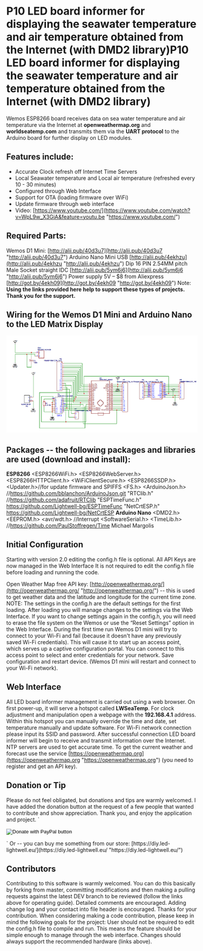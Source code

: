 # P10 LED board informer for displaying the seawater temperature and air temperature obtained from the Internet (with DMD2 library)P10 LED board informer for displaying the seawater temperature and air temperature obtained from the Internet (with DMD2 library)
Wemos ESP8266 board receives data on sea water temperature and air temperature via the Internet at **openweathermap.org** and **worldseatemp.com** and transmits them via the **UART protocol** to the Arduino board for further display on LED modules.

## Features include:
- Accurate Clock refresh off Internet Time Servers
- Local Seawater temperature and Local air temperature (refreshed every 10 - 30 minutes)
- Configured through Web Interface
- Support for OTA (loading firmware over WiFi)
- Update firmware through web interface
- Video: [https://www.youtube.com/](https://www.youtube.com/watch?v=WpL9w_X3GiA&feature=youtu.be "https://www.youtube.com/")

## Required Parts:
Wemos D1 Mini:  [http://alii.pub/40d3u7](http://alii.pub/40d3u7 "http://alii.pub/40d3u7")
Arduino Nano Mini USB [http://alii.pub/4ekhzu](http://alii.pub/4ekhzu "http://alii.pub/4ekhzu")
Dip 16 PIN 2.54MM pitch Male Socket straight IDC [http://alii.pub/5ym6j6](http://alii.pub/5ym6j6 "http://alii.pub/5ym6j6")
Power supply 5V  – $8 from Aliexpress [http://got.by/4ekh09](http://got.by/4ekh09 "http://got.by/4ekh09")
Note: **Using the links provided here help to support these types of projects. Thank you for the support.**

## Wiring for the Wemos D1 Mini and Arduino Nano to the LED Matrix Display
[![](https://github.com/Lightwell-bg/P10-LED-board-informer/blob/main/images/2021-08-23_16-40-08.png)](https://github.com/Lightwell-bg/P10-LED-board-informer/blob/main/images/2021-08-23_16-40-08.png)

## Packages -- the following packages and libraries are used (download and install):
**ESP8266**
&lt;ESP8266WiFi.h&gt;
&lt;ESP8266WebServer.h&gt;
&lt;ESP8266HTTPClient.h&gt;
&lt;WiFiClientSecure.h&gt;
&lt;ESP8266SSDP.h&gt;
&lt;Updater.h&gt;//for update firmware and SPIFFS
&lt;FS.h&gt;
&lt;ArduinoJson.h&gt;        //https://github.com/bblanchon/ArduinoJson.git
"RTClib.h" //https://github.com/adafruit/RTClib
"ESPTimeFunc.h" https://github.com/Lightwell-bg/ESPTimeFunc
"NetCrtESP.h" https://github.com/Lightwell-bg/NetCrtESP
**Arduino Nano**
&lt;DMD2.h&gt;
&lt;EEPROM.h&gt;
&lt;avr/wdt.h&gt; //Interrupt
&lt;SoftwareSerial.h&gt;
&lt;TimeLib.h&gt; //https://github.com/PaulStoffregen/Time Michael Margolis

## Initial Configuration
Starting with version 2.0 editing the config.h file is optional. All API Keys are now managed in the Web Interface It is not required to edit the config.h file before loading and running the code.

Open Weather Map free API key: [http://openweathermap.org/](http://openweathermap.org/ "http://openweathermap.org/") -- this is used to get weather data and the latitude and longitude for the current time zone. 
NOTE: The settings in the config.h are the default settings for the first loading. After loading you will manage changes to the settings via the Web Interface. If you want to change settings again in the config.h, you will need to erase the file system on the Wemos or use the “Reset Settings” option in the Web Interface.
During the first time run Wemos D1 mini will try to connect to your Wi-Fi and fail (because it doesn't have any previously saved Wi-Fi credentials). This will cause it to start up an access point, which serves up a captive configuration portal.
You can connect to this access point to select and enter credentials for your network. Save configuration and restart device. (Wemos  D1 mini will restart and connect to your Wi-Fi network).

## Web Interface
All LED board informer management is carried out using a web browser.  On first power-up, it  will serve a hotspot called **LWSeaTemp**. For clock adjustment and manipulation open a webpage with the **192.168.4.1** address. Within this hotspot you can manually override the time and date, set temperature manually and update software.
For Wi-Fi network connection please input its SSID and password.  After successful connection LED board informer will begin to receive and transmit information over the Internet. NTP servers are used to get accurate time. To get the current weather and forecast use the service [https://openweathermap.org](https://openweathermap.org "https://openweathermap.org") (you need to register and get an API key). 

## Donation or Tip
Please do not feel obligated, but donations and tips are warmly welcomed. I have added the donation button at the request of a few people that wanted to contribute and show appreciation. Thank you, and enjoy the application and project.
`<form action="https://www.paypal.com/donate" method="post" target="_top">
<input type="hidden" name="hosted_button_id" value="7A5NNR3623WZ2" />
<input type="image" src="https://www.paypalobjects.com/en_US/i/btn/btn_donateCC_LG.gif" border="0" name="submit" title="PayPal - The safer, easier way to pay online!" alt="Donate with PayPal button" />
<img alt="" border="0" src="https://www.paypal.com/en_BG/i/scr/pixel.gif" width="1" height="1" />
</form>`
Or -- you can buy me something from our store: [https://diy.led-lightwell.eu/](https://diy.led-lightwell.eu/ "https://diy.led-lightwell.eu/")

## Contributors
Contributing to this software is warmly welcomed. You can do this basically by forking from master, committing modifications and then making a pulling requests against the latest DEV branch to be reviewed (follow the links above for operating guide). Detailed comments are encouraged. Adding change log and your contact into file header is encouraged. Thanks for your contribution.
When considering making a code contribution, please keep in mind the following goals for the project:
User should not be required to edit the config.h file to compile and run. This means the feature should be simple enough to manage through the web interface.
Changes should always support the recommended hardware (links above).